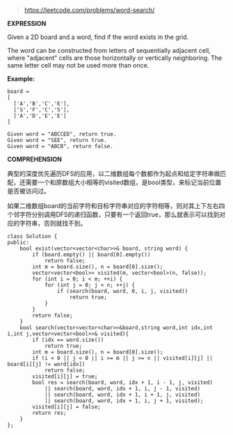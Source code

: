 >https://leetcode.com/problems/word-search/

**EXPRESSION**

Given a 2D board and a word, find if the word exists in the grid.

The word can be constructed from letters of sequentially adjacent cell, where "adjacent" cells are those horizontally or vertically neighboring. The same letter cell may not be used more than once.

**Example:**

    board =
    [
      ['A','B','C','E'],
      ['S','F','C','S'],
      ['A','D','E','E']
    ]
    
    Given word = "ABCCED", return true.
    Given word = "SEE", return true.
    Given word = "ABCB", return false.
    
**COMPREHENSION**

典型的深度优先遍历DFS的应用，以二维数组每个数都作为起点和给定字符串做匹配，还需要一个和原数组大小相等的visited数组，是bool类型，来标记当前位置是否被访问过。

如果二维数组board的当前字符和目标字符串对应的字符相等，则对其上下左右四个邻字符分别调用DFS的递归函数，只要有一个返回true，那么就表示可以找到对应的字符串，否则就找不到。

```
class Solution {
public:
    bool exist(vector<vector<char>>& board, string word) {
        if (board.empty() || board[0].empty())
		    return false;
	    int m = board.size(), n = board[0].size();
	    vector<vector<bool>> visited(m, vector<bool>(n, false));
	    for (int i = 0; i < m; ++i) {
	    	for (int j = 0; j < n; ++j) {
	    		if (search(board, word, 0, i, j, visited))
	    			return true;
	    	}
	    }
	    return false;
    }
    bool search(vector<vector<char>>&board,string word,int idx,int i,int j,vector<vector<bool>>& visited){
	    if (idx == word.size())
	    	return true;
	    int m = board.size(), n = board[0].size();
	    if (i < 0 || j < 0 || i >= m || j >= n || visited[i][j] || board[i][j] != word[idx])
    		return false;
    	visited[i][j] = true;
	    bool res = search(board, word, idx + 1, i - 1, j, visited)
	    	|| search(board, word, idx + 1, i, j - 1, visited)
	    	|| search(board, word, idx + 1, i + 1, j, visited)
	    	|| search(board, word, idx + 1, i, j + 1, visited);
	    visited[i][j] = false;
	    return res;
    }
};
```
